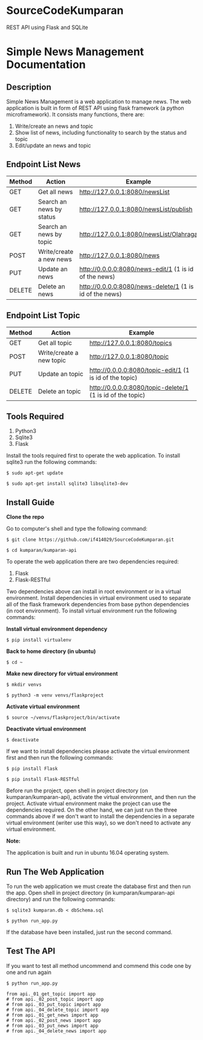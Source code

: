 # SourceCodeKumparan
REST API using Flask and SQLite
# Simple News Management Documentation

## Description
Simple News Management is a web application to manage news. The web application is built in form of REST API using flask framework (a python microframework). It consists many functions, there are:

1. Write/create an news and topic
2. Show list of news, including functionality to search by the status and topic
3. Edit/update an news and topic

## Endpoint List News

| Method | Action                     | Example                                                       |
| ------ | -------------------------- | ------------------------------------------------------------- |
| GET    | Get all news           | http://127.0.0.1:8080/newsList                                    |
| GET    | Search an news by status | http://127.0.0.1:8080/newsList/publish			      |
| GET    | Search an news by topic | http://127.0.0.1:8080/newsList/Olahraga                          |
| POST   | Write/create a new news | http://127.0.0.1:8080/news                                       |
| PUT    | Update an news          | http://0.0.0.0:8080/news-edit/1 (1 is id of the news)	      |
| DELETE | Delete an news          | http://0.0.0.0:8080/news-delete/1 (1 is id of the news)          |

## Endpoint List Topic

| Method | Action                     | Example                                                       |
| ------ | -------------------------- | ------------------------------------------------------------- |
| GET    | Get all topic           | http://127.0.0.1:8080/topics                                  |
| POST   | Write/create a new topic | http://127.0.0.1:8080/topic                                   |
| PUT    | Update an topic          | http://0.0.0.0:8080/topic-edit/1 (1 is id of the topic)   |
| DELETE | Delete an topic          | http://0.0.0.0:8080/topic-delete/1 (1 is id of the topic) |

## Tools Required
1. Python3
2. Sqlite3
3. Flask

Install the tools required first to operate the web application. To install sqlite3 run the following commands:
```
$ sudo apt-get update

$ sudo apt-get install sqlite3 libsqlite3-dev
```

## Install Guide
**Clone the repo**

Go to computer's shell and type the following command:
```
$ git clone https://github.com/if414029/SourceCodeKumparan.git

$ cd kumparan/kumparan-api
```

To operate the web application there are two dependencies required:
1. Flask
2. Flask-RESTful


Two dependencies above can install in root environment or in a virtual environment. Install dependencies in virtual environment used to separate all of the flask framework dependencies from base python dependencies (in root environment). To install virtual environment run the following commands:

**Install virtual environment dependency**
```
$ pip install virtualenv
```
**Back to home directory (in ubuntu)**
```
$ cd ~
```
**Make new directory for virtual environment**
```
$ mkdir venvs

$ python3 -m venv venvs/flaskproject
```
**Activate virtual environment**
```
$ source ~/venvs/flaskproject/bin/activate
```
**Deactivate virtual environment**
```
$ deactivate
```
If we want to install dependencies please activate the virtual environment first and then run the following commands:
```
$ pip install Flask

$ pip install Flask-RESTful

```

Before run the project, open shell in project directory (on kumparan/kumparan-api), activate the virtual environment, and then run the project. Activate virtual environment make the project can use the dependencies required. On the other hand, we can just run the three commands above if we don't want to install the dependencies in a separate virtual environment (writer use this way), so we don't need to activate any virtual environment.

**Note:**

The application is built and run in ubuntu 16.04 operating system.

## Run The Web Application
To run the web application we must create the database first and then run the app. Open shell in project directory (in kumparan/kumparan-api directory) and run the following commands:
```
$ sqlite3 kumparan.db < dbSchema.sql

$ python run_app.py
```
If the database have been installed, just run the second command.

## Test The API
If you want to test all method uncommend and commend this code one by one and run again
```
$ python run_app.py

```
	from api._01_get_topic import app
	# from api._02_post_topic import app
	# from api._03_put_topic import app
	# from api._04_delete_topic import app
	# from api._01_get_news import app
	# from api._02_post_news import app	
	# from api._03_put_news import app	
	# from api._04_delete_news import app
